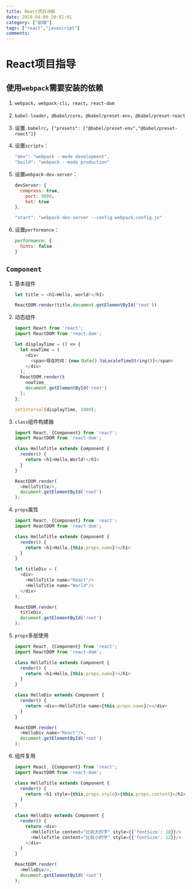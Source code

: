 ```yaml
---
title: React项目详解
date: 2019-04-09 20:02:01
category: ["前端"]
tags: ["react","javascript"]
comments:
---
```


# React项目指导 #

## 使用`webpack`需要安装的依赖 ##

1. `webpack`，`webpack-cli`，`react`，`react-dom`
2. `babel-loader`，`@babel/core`，`@babel/preset-env`，`@babel/preset-react`
3. 设置`.babelrc`，`{"presets": ["@babel/preset-env","@babel/preset-react"]}`
4. 设置`scripts`：
   
     ```javascript
    "dev": "webpack --mode development",
    "build": "webpack --mode production"
    ```
5. 设置`webpack-dev-server`：   
    
    ```javascript
    devServer: {
      compress: true,
        port: 9000，
        hot: true
    },

    "start": "webpack-dev-server --config webpack.config.js" 
    ```
6. 设置`performance`：

    ```javascript
    performance: {
      hints: false
    }
    ```

<!--more-->

## `Component` ##

1. 基本组件

    ```javascript
    let title = <h1>Hello, world!</h1>
    
    ReactDOM.render(title,document.getElementById('root'))
    ```

2. 动态组件

    ```javascript
    import React from 'react';
    import ReactDOM from 'react-dom';
    
    let displayTime = () => {
      let nowTime = (
        <div>
          <span>现在时间：{new Date().toLocaleTimeString()}</span>
        </div>
      );
      ReactDOM.render(t
        nowTime,
        document.getElementById('root')
      );
    };
    
    setInterval(displayTime, 1000);
    ```

3. `class`组件构建器

    ```javascript
    import React, {Component} from 'react';
    import ReactDOM from 'react-dom';
    
    class HelloTitle extends Component {
      render() {
        return <h1>Hello,World!</h1>
      }
    }
    
    ReactDOM.render(
      <HelloTitle/>,
      document.getElementById('root')
    );
    ```

4. `props`属性

    ```javascript
    import React, {Component} from 'react';
    import ReactDOM from 'react-dom';
    
    class HelloTitle extends Component {
      render() {
        return <h1>Hello,{this.props.name}!</h1>
      }
    }
    
    let titleDiv = (
      <div>
        <HelloTitle name="React"/>
        <HelloTitle name="World"/>
      </div>
    );
    
    ReactDOM.render(
      titleDiv,
      document.getElementById('root')
    );
    ```

5. `props`多层使用

    ```javascript
    import React, {Component} from 'react';
    import ReactDOM from 'react-dom';
    
    class HelloTitle extends Component {
      render() {
        return <h1>Hello,{this.props.name}!</h1>
      }
    }
    
    class HelloDiv extends Component {
      render() {
        return <div><HelloTitle name={this.props.name}/></div>
      }
    }
    
    ReactDOM.render(
      <HelloDiv name="React"/>,
      document.getElementById('root')
    );
    ```

6. 组件复用

    ```javascript
    import React, {Component} from 'react';
    import ReactDOM from 'react-dom';
    
    class HelloTitle extends Component {
      render() {
        return <h1 style={this.props.style}>{this.props.content}</h1>
      }
    }
    
    class HelloDiv extends Component {
      render() {
        return <div>
          <HelloTitle content="比较大的字" style={{'fontSize': 18}}/>
          <HelloTitle content="比较小的字" style={{'fontSize': 12}}/>
        </div>
      }
    }
    
    ReactDOM.render(
      <HelloDiv/>,
      document.getElementById('root')
    );
    ```